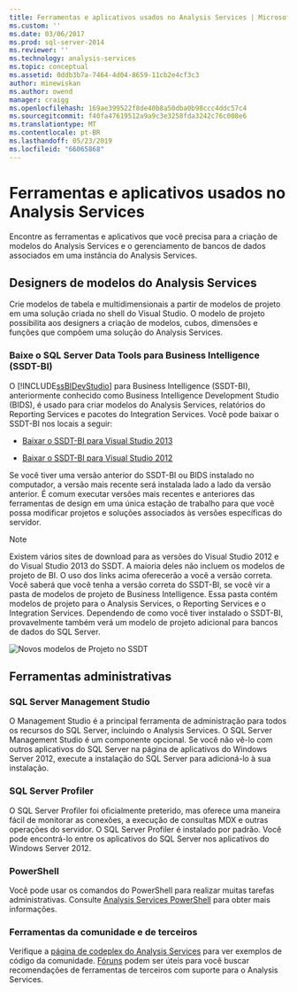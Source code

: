 ```yaml
---
title: Ferramentas e aplicativos usados no Analysis Services | Microsoft Docs
ms.custom: ''
ms.date: 03/06/2017
ms.prod: sql-server-2014
ms.reviewer: ''
ms.technology: analysis-services
ms.topic: conceptual
ms.assetid: 0ddb3b7a-7464-4d04-8659-11cb2e4cf3c3
author: minewiskan
ms.author: owend
manager: craigg
ms.openlocfilehash: 169ae399522f8de40b8a50dba0b98ccc4ddc57c4
ms.sourcegitcommit: f40fa47619512a9a9c3e3258fda3242c76c008e6
ms.translationtype: MT
ms.contentlocale: pt-BR
ms.lasthandoff: 05/23/2019
ms.locfileid: "66065868"
---
```

# <a name="tools-and-applications-used-in-analysis-services"></a>Ferramentas e aplicativos usados no Analysis Services
  Encontre as ferramentas e aplicativos que você precisa para a criação de modelos do Analysis Services e o gerenciamento de bancos de dados associados em uma instância do Analysis Services.  
  
## <a name="analysis-services-model-designers"></a>Designers de modelos do Analysis Services  
 Crie modelos de tabela e multidimensionais a partir de modelos de projeto em uma solução criada no shell do Visual Studio. O modelo de projeto possibilita aos designers a criação de modelos, cubos, dimensões e funções que compõem uma solução do Analysis Services.  
  
### <a name="download-sql-server-data-tools-for-business-intelligence-ssdt-bi"></a>Baixe o SQL Server Data Tools para Business Intelligence (SSDT-BI)  
 O [!INCLUDE[ssBIDevStudio](../includes/ssbidevstudio-md.md)] para Business Intelligence (SSDT-BI), anteriormente conhecido como Business Intelligence Development Studio (BIDS), é usado para criar modelos do Analysis Services, relatórios do Reporting Services e pacotes do Integration Services. Você pode baixar o SSDT-BI nos locais a seguir:  
  
-   [Baixar o SSDT-BI para Visual Studio 2013](https://go.microsoft.com/fwlink/p/?LinkId=396526)  
  
-   [Baixar o SSDT-BI para Visual Studio 2012](https://go.microsoft.com/fwlink/p/?LinkID=273673)  
  
 Se você tiver uma versão anterior do SSDT-BI ou BIDS instalado no computador, a versão mais recente será instalada lado a lado da versão anterior. É comum executar versões mais recentes e anteriores das ferramentas de design em uma única estação de trabalho para que você possa modificar projetos e soluções associados às versões específicas do servidor.  
  
> [!NOTE]  
>  Existem vários sites de download para as versões do Visual Studio 2012 e do Visual Studio 2013 do SSDT. A maioria deles não incluem os modelos de projeto de BI. O uso dos links acima oferecerão a você a versão correta. Você saberá que você tenha a versão correta do SSDT-BI, se você vir a pasta de modelos de projeto de Business Intelligence. Essa pasta contém modelos de projeto para o Analysis Services, o Reporting Services e o Integration Services. Dependendo de como você tiver instalado o SSDT-BI, provavelmente também verá um modelo de projeto adicional para bancos de dados do SQL Server.  
  
 ![Novos modelos de Projeto no SSDT](media/ssdt-biprojects.png "Novos modelos de Projeto no SSDT")  
  
## <a name="administrative-tools"></a>Ferramentas administrativas  
  
### <a name="sql-server-management-studio"></a>SQL Server Management Studio  
 O Management Studio é a principal ferramenta de administração para todos os recursos do SQL Server, incluindo o Analysis Services. O SQL Server Management Studio é um componente opcional. Se você não vê-lo com outros aplicativos do SQL Server na página de aplicativos do Windows Server 2012, execute a instalação do SQL Server para adicioná-lo à sua instalação.  
  
### <a name="sql-server-profiler"></a>SQL Server Profiler  
 O SQL Server Profiler foi oficialmente preterido, mas oferece uma maneira fácil de monitorar as conexões, a execução de consultas MDX e outras operações do servidor. O SQL Server Profiler é instalado por padrão. Você pode encontrá-lo entre os aplicativos do SQL Server nos aplicativos do Windows Server 2012.  
  
### <a name="powershell"></a>PowerShell  
 Você pode usar os comandos do PowerShell para realizar muitas tarefas administrativas. Consulte [Analysis Services PowerShell](analysis-services-powershell.md) para obter mais informações.  
  
### <a name="community-and-third-party-tools"></a>Ferramentas da comunidade e de terceiros  
 Verifique a [página de codeplex do Analysis Services](http://sqlsrvanalysissrvcs.codeplex.com/) para ver exemplos de código da comunidade. [Fóruns](http://social.msdn.microsoft.com/Forums/sqlserver/home?forum=sqlanalysisservices) podem ser úteis para você buscar recomendações de ferramentas de terceiros com suporte para o Analysis Services.  
  
  
